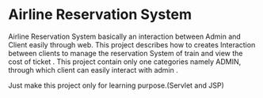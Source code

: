 # Airline Reservation System

Airline Reservation System basically an interaction between Admin and Client easily 
through web. This project describes how to creates Interaction between clients to manage the 
reservation System of train and view the cost of ticket . This project contain only one categories 
namely ADMIN, through which client can easily interact with admin . 

Just make this project only for learning purpose.(Servlet and JSP)
